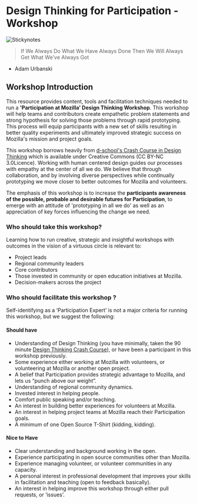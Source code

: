 # Design Thinking for Participation - Workshop

![Stickynotes](https://csa-discourse-uploads.s3.amazonaws.com/63971ec9b662f7b799f2581a502ea93d313c178cad20_666x500.jpg)

> If We Always Do What We Have Always Done Then We Will Always Get What We've Always Got 
- Adam Urbanski

## Workshop Introduction

This resource provides content, tools and facilitation techniques needed to run a **'Participation at Mozilla' Design Thinking Workshop**. This workshop will help teams and contributors create empathetic problem statements and strong hypothesis for solving those problems through rapid prototyping. This process will equip participants with a new set of skills resulting in better quality experiments and ultimately improved strategic success on Mozilla's mission and project goals. 

This workshop borrows heavily from [d-school's Crash Course in Design Thinking](http://dschool.stanford.edu/dgift/) which is available under Creative Commons (CC BY-NC 3.0Licence). Working with human centered design guides our processes with empathy at the center of all we do. We believe that through collaboration, and by involving diverse perspectives while continually prototyping we move closer to better outcomes for Mozilla and volunteers.


The emphasis of this workshop is to increase the **participants awareness of the possible, probable and desirable futures for Participation**, to emerge with an attitude of 'prototyping in all we do' as well as an appreciation of key forces influencing the change we need.  

### Who should take this workshop?


Learning how to run creative, strategic and insightful workshops with outcomes in the vision of a virtuous circle is relevant to:

* Project leads 
* Regional community leaders
* Core contributors
* Those invested in community or open education initiatives at Mozilla.
* Decision-makers across the project

### Who should facilitate this workshop ?

Self-identifying as a ‘Participation Expert’ is not a major criteria for running this workshop, but we suggest the following:

#### Should have
* Understanding of Design Thinking (you have minimally, taken the 90 minute [Design Thinking Crash Course](http://dschool.stanford.edu/dgift/)), or have been a participant in this workshop previously.
* Some experience either working at Mozilla with volunteers, or volunteering at Mozilla or another open project.
* A belief that Participation provides strategic advantage to Mozilla, and lets us “punch above our weight”.
* Understanding of regional community dynamics.
* Invested interest in helping people.
* Comfort public speaking and/or teaching.  
* An interest in building better experiences for volunteers at Mozilla.
* An interest in helping project teams at Mozilla reach their Participation goals.
* A minimum of one Open Source T-Shirt (kidding, kidding).

#### Nice to Have

* Clear understanding and background working in the open.
* Experience participating in open source communities other than Mozilla.
* Experience managing volunteer, or volunteer communities in any capacity.
* A personal interest in professional development that improves your skills in facilitation and teaching (open to feedback basically).
* An interest in helping improve this workshop through either pull requests, or ‘issues’.



